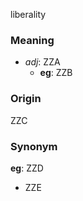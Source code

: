liberality
### Meaning
+ _adj_: ZZA
    + __eg__: ZZB

### Origin

ZZC

### Synonym

__eg__: ZZD

+ ZZE


